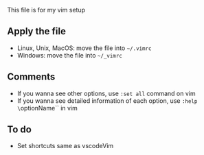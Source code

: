 This file is for my vim setup

## Apply the file
- Linux, Unix, MacOS: move the file into `~/.vimrc`
- Windows: move the file into `~/_vimrc`

## Comments
- If you wanna see other options, use `:set all` command on vim
- If you wanna see detailed information of each option, use `:help \`optionName\`` in vim


## To do
- Set shortcuts same as vscodeVim
